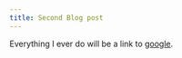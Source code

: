 ```yaml
---
title: Second Blog post
---
```


Everything I ever do will be a link to [google](https://google.com).
